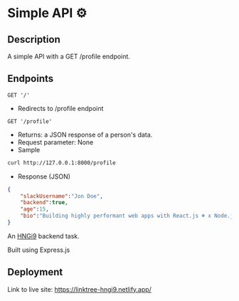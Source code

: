 # Simple API ⚙

## Description
A simple API with a GET /profile endpoint.

## Endpoints
`GET '/'`
- Redirects to /profile endpoint

`GET '/profile'`
- Returns: a JSON response of a person's data.
- Request parameter: None
- Sample
```bash
curl http://127.0.0.1:8000/profile
```
- Response (JSON)
```json
{
    "slackUsername":"Jon Doe",
    "backend":true,
    "age":15,
    "bio":"Building highly performant web apps with React.js ☸ x Node.js ⚙"
}
```

An [HNGi9](https://internship.zuri.team/hngi9) backend task.

Built using Express.js

## Deployment
Link to live site: https://linktree-hngi9.netlify.app/